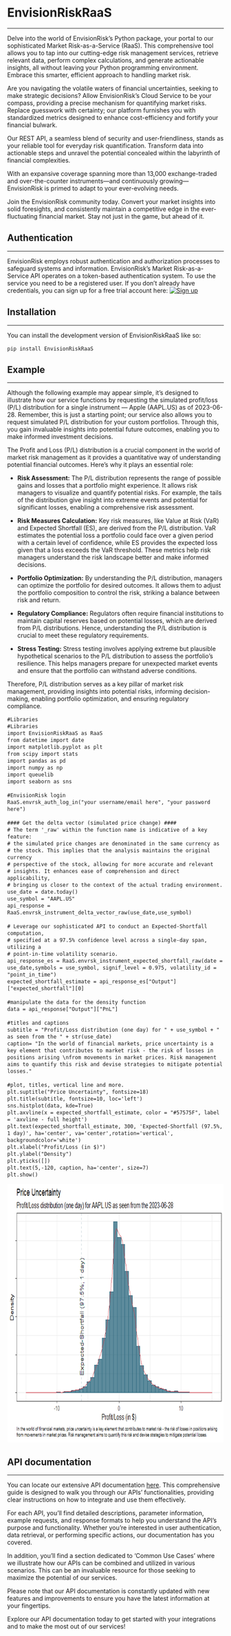 <h1>EnvisionRiskRaaS</h1>
<hr>
Delve into the world of EnvisionRisk’s Python package, your portal to our sophisticated Market Risk-as-a-Service (RaaS). This comprehensive tool allows you to tap into our cutting-edge risk management services, retrieve relevant data, perform complex calculations, and generate actionable insights, all without leaving your Python programming environment. Embrace this smarter, efficient approach to handling market risk.

Are you navigating the volatile waters of financial uncertainties, seeking to make strategic decisions? Allow EnvisionRisk’s Cloud Service to be your compass, providing a precise mechanism for quantifying market risks. Replace guesswork with certainty; our platform furnishes you with standardized metrics designed to enhance cost-efficiency and fortify your financial bulwark.

Our REST API, a seamless blend of security and user-friendliness, stands as your reliable tool for everyday risk quantification. Transform data into actionable steps and unravel the potential concealed within the labyrinth of financial complexities.

With an expansive coverage spanning more than 13,000 exchange-traded and over-the-counter instruments—and continuously growing—EnvisionRisk is primed to adapt to your ever-evolving needs.

Join the EnvisionRisk community today. Convert your market insights into solid foresights, and consistently maintain a competitive edge in the ever-fluctuating financial market. Stay not just in the game, but ahead of it.

<h2>Authentication</h2>
<hr>
EnvisionRisk employs robust authentication and authorization processes to safeguard systems and information. EnvisionRisk’s Market Risk-as-a-Service API operates on a token-based authentication system. To use the service you need to be a registered user. If you don’t already have credentials, you can sign up for a free trial account here:
<a href='https://envisionrisk.shinyapps.io/user_management' target='_blank'><img height='100' style='border:0px;height:100px;' src='https://camo.githubusercontent.com/e757b083ceb7645a42a28ce48d538a7c52808781191546a5cfe1bd6c37c7c677/68747470733a2f2f7777772e64726f70626f782e636f6d2f732f6330616f69363878686d70313132332f7369676e2d75702d627574746f6e2d706e672d33332e706e673f7261773d74727565' border='0' alt='Sign up' /></a>

<h2>Installation</h2>
<hr>
You can install the development version of EnvisionRiskRaaS like so:

```
pip install EnvisionRiskRaaS
```

<h2>Example</h2>
<hr>
Although the following example may appear simple, it’s designed to illustrate how our service functions by requesting the simulated profit/loss (P/L) distribution for a single instrument — Apple (AAPL.US) as of 2023-06-28. Remember, this is just a starting point; our service also allows you to request simulated P/L distribution for your custom portfolios. Through this, you gain invaluable insights into potential future outcomes, enabling you to make informed investment decisions.

The Profit and Loss (P/L) distribution is a crucial component in the world of market risk management as it provides a quantitative way of understanding potential financial outcomes. Here’s why it plays an essential role:

- <b>Risk Assessment:</b> The P/L distribution represents the range of possible gains and losses that a portfolio might experience. It allows risk managers to visualize and quantify potential risks. For example, the tails of the distribution give insight into extreme events and potential for significant losses, enabling a comprehensive risk assessment.

- <b>Risk Measures Calculation:</b> Key risk measures, like Value at Risk (VaR) and Expected Shortfall (ES), are derived from the P/L distribution. VaR estimates the potential loss a portfolio could face over a given period with a certain level of confidence, while ES provides the expected loss given that a loss exceeds the VaR threshold. These metrics help risk managers understand the risk landscape better and make informed decisions.

- <b>Portfolio Optimization:</b> By understanding the P/L distribution, managers can optimize the portfolio for desired outcomes. It allows them to adjust the portfolio composition to control the risk, striking a balance between risk and return.

- <b>Regulatory Compliance:</b> Regulators often require financial institutions to maintain capital reserves based on potential losses, which are derived from P/L distributions. Hence, understanding the P/L distribution is crucial to meet these regulatory requirements.

- <b>Stress Testing:</b> Stress testing involves applying extreme but plausible hypothetical scenarios to the P/L distribution to assess the portfolio’s resilience. This helps managers prepare for unexpected market events and ensure that the portfolio can withstand adverse conditions.

Therefore, P/L distribution serves as a key pillar of market risk management, providing insights into potential risks, informing decision-making, enabling portfolio optimization, and ensuring regulatory compliance.

```
#Libraries
#Libraries
import EnvisionRiskRaaS as RaaS
from datetime import date
import matplotlib.pyplot as plt
from scipy import stats
import pandas as pd
import numpy as np
import queuelib
import seaborn as sns

#EnvisionRisk login
RaaS.envrsk_auth_log_in("your username/email here", "your password here")

#### Get the delta vector (simulated price change) ####
# The term '_raw' within the function name is indicative of a key feature: 
# the simulated price changes are denominated in the same currency as 
# the stock. This implies that the analysis maintains the original currency 
# perspective of the stock, allowing for more accurate and relevant 
# insights. It enhances ease of comprehension and direct applicability, 
# bringing us closer to the context of the actual trading environment.
use_date = date.today()
use_symbol = "AAPL.US"
api_response = RaaS.envrsk_instrument_delta_vector_raw(use_date,use_symbol)

# Leverage our sophisticated API to conduct an Expected-Shortfall computation, 
# specified at a 97.5% confidence level across a single-day span, utilizing a 
# point-in-time volatility scenario.
api_response_es = RaaS.envrsk_instrument_expected_shortfall_raw(date = use_date,symbols = use_symbol, signif_level = 0.975, volatility_id = "point_in_time")
expected_shortfall_estimate = api_response_es["Output"]["expected_shortfall"][0]

#manipulate the data for the density function
data = api_response["Output"]["PnL"]

#titles and captions
subtitle = "Profit/Loss distribution (one day) for " + use_symbol + " as seen from the " + str(use_date)
caption= "In the world of financial markets, price uncertainty is a key element that contributes to market risk - the risk of losses in positions arising \nfrom movements in market prices. Risk management aims to quantify this risk and devise strategies to mitigate potential losses."

#plot, titles, vertical line and more.
plt.suptitle("Price Uncertainty", fontsize=18)
plt.title(subtitle, fontsize=10, loc='left')
sns.histplot(data, kde=True)
plt.axvline(x = expected_shortfall_estimate, color = "#57575F", label = 'axvline - full height')
plt.text(expected_shortfall_estimate, 300, 'Expected-Shortfall (97.5%, 1 day)', ha='center', va='center',rotation='vertical', backgroundcolor='white')
plt.xlabel("Profit/Loss (in $)")
plt.ylabel("Density")
plt.yticks([])
plt.text(5,-120, caption, ha='center', size=7)
plt.show()
```

<img height='600' style='border:0px;height:600px;' src='https://raw.githubusercontent.com/EnvisionRisk/EnvisionRiskRaaS/master/man/figures/README-plot-1.png' border='0' />

<h2>API documentation</h2>
<hr>
You can locate our extensive API documentation <a href="https://envisionrisk.stoplight.io/docs/api-aleadomus-documentation/9ed9f79a31a4a-market-risk-as-a-service-api">here</a>. This comprehensive guide is designed to walk you through our APIs’ functionalities, providing clear instructions on how to integrate and use them effectively.

For each API, you’ll find detailed descriptions, parameter information, example requests, and response formats to help you understand the API’s purpose and functionality. Whether you’re interested in user authentication, data retrieval, or performing specific actions, our documentation has you covered.

In addition, you’ll find a section dedicated to ‘Common Use Cases’ where we illustrate how our APIs can be combined and utilized in various scenarios. This can be an invaluable resource for those seeking to maximize the potential of our services.

Please note that our API documentation is constantly updated with new features and improvements to ensure you have the latest information at your fingertips.

Explore our API documentation today to get started with your integrations and to make the most out of our services!






